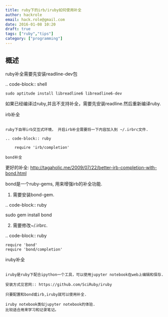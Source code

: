 ```yaml
---
title: ruby下的irb/iruby如何使用补全
author: hackrole
email: hack.role@gmail.com
date: 2016-01-08 10:20
draft: true
tags: ["ruby","tips"]
category: ["programming"]
---
```





概述
----

ruby补全需要先安装readline-dev包

.. code-block:: shell

    sudo aptitude install libreadline6 libreadline6-dev

如果已经编译过ruby,并且不支持补全，需要先安装readline.然后重新编译ruby.

irb补全
~~~~~~~

ruby下自带irb交互式环境， 开启irb补全需要将一下内容加入到 ~/.irbrc文件.

.. code-block:: ruby

    require 'irb/completion'

bond补全
~~~~~~~~

更好的补全: http://tagaholic.me/2009/07/22/better-irb-completion-with-bond.html

bond是一个ruby-gems, 用来增强irb的补全功能.

1) 需要安装bond-gem.

.. code-block:: ruby

   sudo gem install bond

2) 需要修改~/.irbrc.

.. code-block:: ruby

    require 'bond'
    require 'bond/completion'

iruby补全
~~~~~~~~~

iruby是ruby下配合ipython一个工具，可以使用jupyter notebook在web上编辑和保存.

安装方式见官网:: https://github.com/SciRuby/iruby

只要配置和bond或irb,iruby就可以使用补全.

iruby notebook类似jupyter notebook的体验.
比较适合用来学习和记录笔记。
